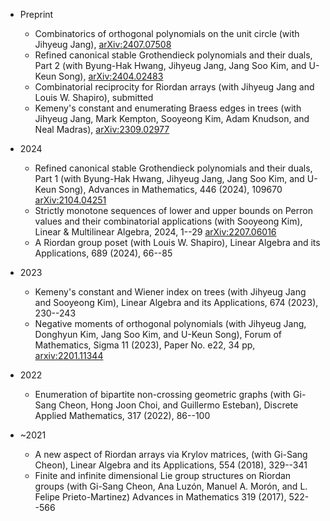* Preprint
  - Combinatorics of orthogonal polynomials on the unit circle (with Jihyeug Jang), <a href="https://arxiv.org/abs/2407.07508" target="_blank" rel="noopener noreferrer">arXiv:2407.07508</a>
  - Refined canonical stable Grothendieck polynomials and their duals, Part 2 (with Byung-Hak Hwang, Jihyeug Jang, Jang Soo Kim, and U-Keun Song),  <a href="https://arxiv.org/abs/2404.02483" target="_blank" rel="noopener noreferrer">arXiv:2404.02483</a>
  - Combinatorial reciprocity for Riordan arrays (with Jihyeug Jang and Louis W. Shapiro), submitted
  - Kemeny's constant and enumerating Braess edges in trees (with Jihyeug Jang, Mark Kempton, Sooyeong Kim, Adam Knudson, and Neal Madras), <a href="https://arxiv.org/abs/2309.02977" target="_blank" rel="noopener noreferrer">arXiv:2309.02977</a> 
  

* 2024
  - Refined canonical stable Grothendieck polynomials and their duals, Part 1 (with Byung-Hak Hwang, Jihyeug Jang, Jang Soo Kim, and U-Keun Song), Advances in Mathematics, 446 (2024), 109670 <a href="https://arxiv.org/abs/2104.04251" target="_blank" rel="noopener noreferrer">arXiv:2104.04251</a>
  - Strictly monotone sequences of lower and upper bounds on Perron values and their combinatorial applications (with Sooyeong Kim), Linear & Multilinear Algebra, 2024, 1--29  <a href="https://arxiv.org/abs/2207.06016" target="_blank" rel="noopener noreferrer">arXiv:2207.06016</a>
  - A Riordan group poset (with Louis W. Shapiro), Linear Algebra and its Applications, 689 (2024), 66--85

* 2023
  - Kemeny's constant and Wiener index on trees (with Jihyeug Jang and Sooyeong Kim), Linear Algebra and its Applications, 674 (2023), 230--243
  - Negative moments of orthogonal polynomials (with Jihyeug Jang, Donghyun Kim, Jang Soo Kim, and U-Keun Song), Forum of Mathematics, Sigma 11 (2023), Paper No. e22, 34 pp, <a href="https://arxiv.org/abs/2201.11344" target="_blank" rel="noopener noreferrer">arxiv:2201.11344</a>
    
* 2022
  - Enumeration of bipartite non-crossing geometric graphs (with Gi-Sang Cheon, Hong Joon Choi, and Guillermo Esteban), Discrete Applied Mathematics, 317 (2022), 86--100

* ~2021
  - A new aspect of Riordan arrays via Krylov matrices, (with Gi-Sang Cheon), Linear Algebra and its Applications, 554 (2018), 329--341
  - Finite and infinite dimensional Lie group structures on Riordan groups (with Gi-Sang Cheon, Ana Luzón, Manuel A. Morón, and L. Felipe Prieto-Martinez) Advances in Mathematics 319 (2017), 522--566
